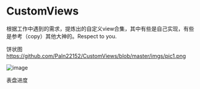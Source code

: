 # CustomViews
根据工作中遇到的需求，提炼出的自定义view合集，其中有些是自己实现，有些是参考（copy）其他大神的。Respect to you.


饼状图
https://github.com/PaIn22152/CustomViews/blob/master/imgs/pic1.png

 ![image](http://github.com/PaIn22152/CustomViews/raw/master/imgs/pic1.jpg)

表盘进度



